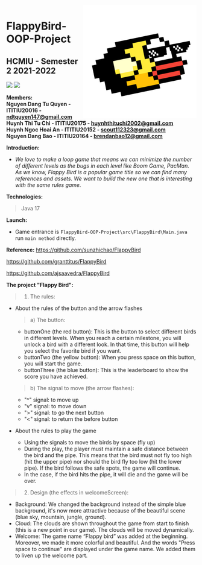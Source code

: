 <img src="src/resources/icon.png" align="right" width="300" height="300"/>

# FlappyBird-OOP-Project
## HCMIU - Semester 2 2021-2022
![](https://img.shields.io/badge/java-17-blue)
![](https://img.shields.io/badge/game-FlappyBird-brightgreen)

**Members:**  
**Nguyen Dang Tu Quyen - ITITIU20016 - ndtquyen147@gmail.com**  
**Huynh Thi Tu Chi - ITITIU20175 - huynhthituchi2002@gmail.com**  
**Huynh Ngoc Hoai An - ITITIU20152 - scout112323@gmail.com**  
**Nguyen Dang Bao - ITITIU20164 - brendanbao12@gmail.com**  

**Introduction:**  
* *We love to make a loop game that means we can minimize the number of different levels as the bugs in each level like Boom Game, PacMan.
As we know, Flappy Bird is a popular game title so we can find many references and assets. We want to build the new one that is interesting with the same rules game.*  

**Technologies:**
> Java 17

**Launch:**  
- Game entrance is `FlappyBird-OOP-Project\src\FlappyBird\Main.java` run `main method` directly.
 
**Reference:**
https://github.com/sunzhichao/FlappyBird

https://github.com/granttitus/FlappyBird

https://github.com/ajsaavedra/FlappyBird

**The project "Flappy Bird":**
> 1. The rules:
  - About the rules of the button and the arrow flashes
     > a) The button:
       + buttonOne (the red button): This is the button to select different birds in different levels. When you reach a certain milestone, you will unlock a bird with          a different look. In that time, this button will help you select the favorite bird if you want.
       + buttonTwo (the yellow button): When you press space on this button, you will start the game.
       + buttonThree (the blue button): This is the leaderboard to show the score you have achieved.
      
     > b) The signal to move (the arrow flashes):
       + "^" signal: to move up
       + "v" signal: to move down
       + ">" signal: to go the next button
       + "<" signal: to return the before button
  - About the rules to play the game
      + Using the signals to move the birds by space (fly up)
      + During the play, the player must maintain a safe distance between the bird and the pipe. This means that the bird must not fly too high (hit the upper pipe)           nor should the bird fly too low (hit the lower pipe). If the bird follows the safe spots, the game will continue.
      + In the case, if the bird hits the pipe, it will die and the game will be over.
> 2. Design (the effects in welcomeScreen):
  - Background: We changed the background instead of the simple blue background, it's now more attractive because of the beautiful scene (blue sky, mountain, jungle,       ground).
  - Cloud: The clouds are shown throughout the game from start to finish (this is a new point in our game). The clouds will be moved dynamically.
  - Welcome: The game name “Flappy bird” was added at the beginning. Moreover, we made it more colorful and beautiful. And the words "Press space to continue" are         displayed under the game name. We added them to liven up the welcome part.

